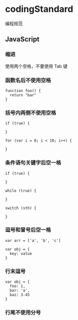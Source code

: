 # codingStandard

编程规范

## JavaScript

### 缩进

使用两个空格，不要使用 Tab 键

### 函数名后不使用空格

```
function foo() {
  return "bar"
}
```

### 括号内两侧不使用空格

```
if (true) {

}

for (var i = 0; i < 10; i++) {

}
```

### 条件语句关键字后空一格

```
if (true) {

}

while (true) {

}

switch (sth) {

}
```

### 逗号和冒号后空一格

```
var arr = ['a', 'b', 'c']

var obj = {
  key: value
}
```

### 行末逗号

```
var obj = {
  foo: 1,
  bar: 'a',
  baz: 3.45
}
```

### 行尾不使用分号

